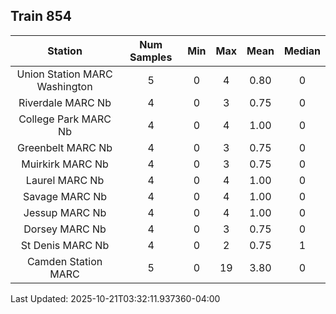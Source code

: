 ## Train 854

| Station | Num Samples | Min | Max | Mean | Median |
| :-----: | :---------: | :-: | :-: | :--: | :----: |
| Union Station MARC Washington | 5 | 0 | 4 | 0.80 | 0 |
| Riverdale MARC Nb | 4 | 0 | 3 | 0.75 | 0 |
| College Park MARC Nb | 4 | 0 | 4 | 1.00 | 0 |
| Greenbelt MARC Nb | 4 | 0 | 3 | 0.75 | 0 |
| Muirkirk MARC Nb | 4 | 0 | 3 | 0.75 | 0 |
| Laurel MARC Nb | 4 | 0 | 4 | 1.00 | 0 |
| Savage MARC Nb | 4 | 0 | 4 | 1.00 | 0 |
| Jessup MARC Nb | 4 | 0 | 4 | 1.00 | 0 |
| Dorsey MARC Nb | 4 | 0 | 3 | 0.75 | 0 |
| St Denis MARC Nb | 4 | 0 | 2 | 0.75 | 1 |
| Camden Station MARC | 5 | 0 | 19 | 3.80 | 0 |


Last Updated: 2025-10-21T03:32:11.937360-04:00
